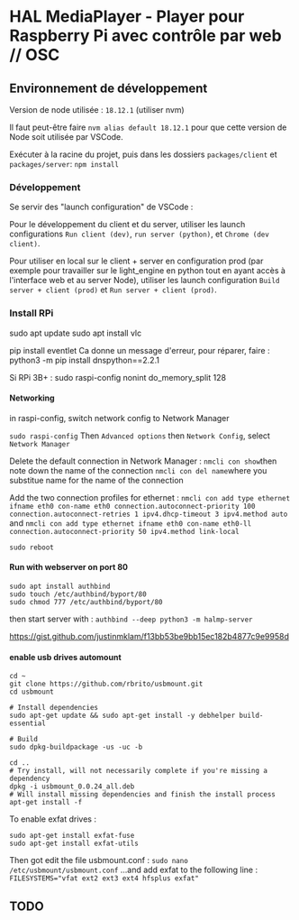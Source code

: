 # HAL MediaPlayer - Player pour Raspberry Pi avec contrôle par web // OSC

## Environnement de développement

Version de node utilisée : `18.12.1` (utiliser nvm)

Il faut peut-être faire `nvm alias default 18.12.1` pour que cette version de Node soit utilisée par VSCode.

Exécuter à la racine du projet, puis dans les dossiers `packages/client` et `packages/server`:
`npm install`

### Développement

Se servir des "launch configuration" de VSCode :

Pour le développement du client et du server, utiliser les launch configurations `Run client (dev)`, `run server (python)`, et `Chrome (dev client)`.

Pour utiliser en local sur le client + server en configuration prod (par exemple pour travailler sur le light_engine en python tout en ayant accès à l'interface web et au server Node), utiliser les launch configuration `Build server + client (prod)` et `Run server + client (prod)`.

### Install RPi

sudo apt update
sudo apt install vlc

pip install eventlet
Ca donne un message d'erreur, pour réparer, faire :
python3 -m pip install dnspython==2.2.1

Si RPi 3B+ :
sudo raspi-config nonint do_memory_split 128

#### Networking

in raspi-config, switch network config to Network Manager

`sudo raspi-config`
Then `Advanced options` then `Network Config`, select `Network Manager`

Delete the default connection in Network Manager :
`nmcli con show`then note down the name of the connection
`nmcli con del name`where you substitue name for the name of the connection

Add the two connection profiles for ethernet :
`nmcli con add type ethernet ifname eth0 con-name eth0 connection.autoconnect-priority 100 connection.autoconnect-retries 1 ipv4.dhcp-timeout 3 ipv4.method auto`
and
`nmcli con add type ethernet ifname eth0 con-name eth0-ll connection.autoconnect-priority 50 ipv4.method link-local`

`sudo reboot`

#### Run with webserver on port 80

```shell
sudo apt install authbind
sudo touch /etc/authbind/byport/80
sudo chmod 777 /etc/authbind/byport/80
```

then start server with :
`authbind --deep python3 -m halmp-server`

<https://gist.github.com/justinmklam/f13bb53be9bb15ec182b4877c9e9958d>

#### enable usb drives automount

```shell
cd ~
git clone https://github.com/rbrito/usbmount.git
cd usbmount

# Install dependencies
sudo apt-get update && sudo apt-get install -y debhelper build-essential

# Build
sudo dpkg-buildpackage -us -uc -b

cd ..
# Try install, will not necessarily complete if you're missing a dependency
dpkg -i usbmount_0.0.24_all.deb
# Will install missing dependencies and finish the install process
apt-get install -f
```

To enable exfat drives :

```shell
sudo apt-get install exfat-fuse
sudo apt-get install exfat-utils
```

Then got edit the file usbmount.conf :
`sudo nano /etc/usbmount/usbmount.conf`
...and add exfat to the following line :
`FILESYSTEMS="vfat ext2 ext3 ext4 hfsplus exfat"`

## TODO
